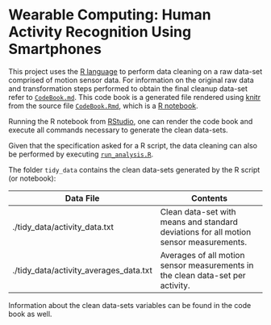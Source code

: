 # Wearable Computing: Human Activity Recognition Using Smartphones

This project uses the [R language](https://www.r-project.org/about.html) to perform data cleaning on a raw data-set comprised of motion sensor data. For information on the original raw data and transformation steps performed to obtain the final cleanup data-set refer to [`CodeBook.md`](./CodeBook.md). This code book is a generated file rendered using [knitr](https://yihui.name/knitr/) from the source file [`CodeBook.Rmd`](./CodeBook.Rmd), which is a [R notebook](http://rmarkdown.rstudio.com/r_notebooks.html).

Running the R notebook from [RStudio](https://www.rstudio.com/), one can render the code book and execute all commands necessary to generate the clean data-sets.

Given that the specification asked for a R script, the data cleaning can also be performed by executing [`run_analysis.R`](./run_analysis.R).

The folder `tidy_data` contains the clean data-sets generated by the R script (or notebook):

|Data File                             |Contents                                                                               |
|--------------------------------------|---------------------------------------------------------------------------------------|
|./tidy_data/activity_data.txt         |Clean data-set with means and standard deviations for all motion sensor measurements.  |
|./tidy_data/activity_averages_data.txt|Averages of all motion sensor measurements in the clean data-set per activity.         |

Information about the clean data-sets variables can be found in the code book as well.
